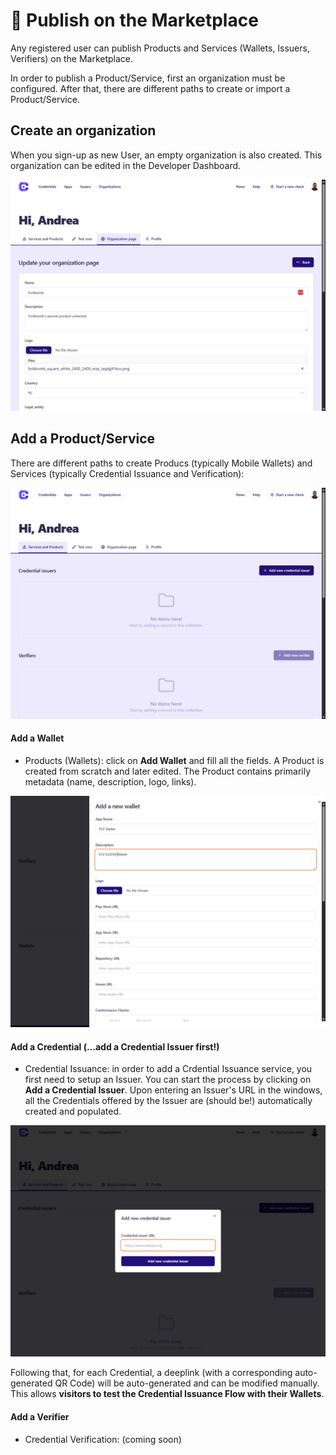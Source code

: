 # 🚀 Publish on the Marketplace

Any registered user can publish Products and Services (Wallets, Issuers, Verifiers) on the Marketplace. 

In order to publish a Product/Service, first an organization must be configured. After that, there are different paths to create or import a Product/Service.

## Create an organization
When you sign-up as new User, an empty organization is also created. This organization can be edited in the Developer Dashboard. 


![credimiOrganizationEdit](./images/credimiOrganizationEdit.png)

## Add a Product/Service
There are different paths to create Producs (typically Mobile Wallets) and Services (typically Credential Issuance and Verification): 

![credimiDevDashboardProducts](./images/credimiDevDashboardProducts.png)

#### Add a Wallet

- Products (Wallets): click on **Add Wallet** and fill all the fields. A Product is created from scratch and later edited. The Product contains primarily metadata (name, description, logo, links). 

![credimiDevDashboardAddWallet](./images/credimiDevDashboardAddWallet.png)

#### Add a Credential (...add a Credential Issuer first!)

- Credential Issuance: in order to add a Crdential Issuance service, you first need to setup an Issuer. You can start the process by clicking on **Add a Credential Issuer**. Upon entering an Issuer's URL in the windows, all the Credentials offered by the Issuer are (should be!) automatically created and populated. 

![credimiAddIssuer](./images/credimiAddIssuer.png)

Following that, for each Credential, a deeplink (with a corresponding auto-generated QR Code) will be auto-generated and can be modified manually. This allows **visitors to test the Credential Issuance Flow with their Wallets**.


#### Add a Verifier 
- Credential Verification: (coming soon)


